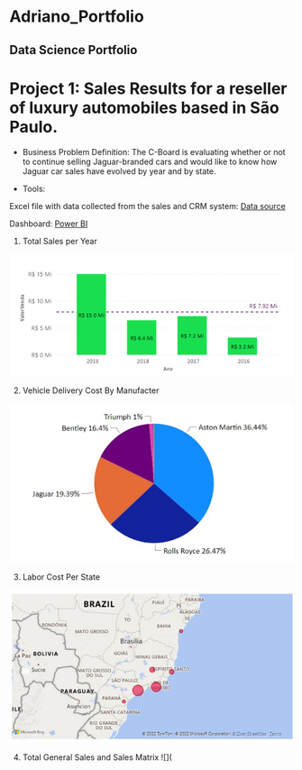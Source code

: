 # Adriano_Portfolio
## Data Science Portfolio

# Project 1: Sales Results for a reseller of luxury automobiles based in São Paulo.

- Business Problem Definition: 
The C-Board is evaluating whether or not to continue selling Jaguar-branded cars and would like to know how Jaguar car sales have evolved by year and by state.

- Tools: 

Excel file with data collected from the sales and CRM system: [Data source](https://github.com/AdrianoGilbert/Adriano_Portfolio/blob/main/fontesdados/DadosVendaCarros.xlsx)

Dashboard: [Power BI](https://github.com/AdrianoGilbert/Adriano_Portfolio/blob/main/powerBi/EstudoCaso1_vendasCarros.pbix)



1. Total Sales per Year
 
![Total Sales per Year](https://github.com/AdrianoGilbert/Adriano_Portfolio/blob/main/Images/SalesYY.png?raw=true)

2. Vehicle Delivery Cost By Manufacter

![](https://github.com/AdrianoGilbert/Adriano_Portfolio/blob/main/Images/custoEntregaFabricante.png?raw=true)

3. Labor Cost Per State

![](https://github.com/AdrianoGilbert/Adriano_Portfolio/blob/main/Images/custoMaoObraEstados.png?raw=true)

4. Total General Sales and Sales Matrix
![](
